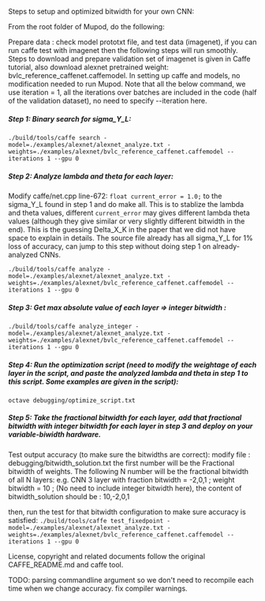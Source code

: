 Steps to setup and optimized bitwidth for your own CNN:

From the root folder of Mupod, do the following:

Prepare data  : check model prototxt file, and test data (imagenet), if you can run caffe test with imagenet then the following steps will run smoothly.
Steps to download and prepare validation set of imagenet is given in Caffe tutorial, also download alexnet pretrained weight: bvlc_reference_caffenet.caffemodel.
In setting up caffe and models, no modification needed to run Mupod. Note that all the below command, we use iteration = 1, all the iterations over batches are included in the code (half of the validation dataset), no need to specify --iteration here.

##### Step 1: Binary search for sigma_Y_L:

`./build/tools/caffe search -model=./examples/alexnet/alexnet_analyze.txt -weights=./examples/alexnet/bvlc_reference_caffenet.caffemodel --iterations 1 --gpu 0`

##### Step 2: Analyze lambda and theta for each layer: 
Modify caffe/net.cpp line-672: `float current_error = 1.0;` to the sigma_Y_L found in step 1 and do make all.
This is to stablize the lambda and theta values, different `current_error` may gives different lambda theta values (although they give similar or very slightly different bitwidth in the end). This is the guessing Delta_X_K in the paper that we did not have space to explain in details. The source file already has all sigma_Y_L for 1% loss of accuracy, can jump to this step without doing step 1 on already-analyzed CNNs.

`./build/tools/caffe analyze -model=./examples/alexnet/alexnet_analyze.txt -weights=./examples/alexnet/bvlc_reference_caffenet.caffemodel --iterations 1 --gpu 0`

##### Step 3: Get max absolute value of each layer => integer bitwidth :

`./build/tools/caffe analyze_integer -model=./examples/alexnet/alexnet_analyze.txt -weights=./examples/alexnet/bvlc_reference_caffenet.caffemodel --iterations 1 --gpu 0`

##### Step 4: Run the optimization script (need to modify the weightage of each layer in the script, and paste the analyzed lambda and theta in step 1 to this script. Some examples are given in the script):
`octave debugging/optimize_script.txt`

##### Step 5: Take the fractional bitwidth for each layer, add that fractional bitwidth with integer bitwidth for each layer in step 3 and deploy on your variable-biwidth hardware.

Test output accuracy (to make sure the bitwidths are correct):
modify file : debugging/bitwidth_solution.txt
the first number will be the Fractional bitwidth of weights. The following N number will be the fractional bitwidth of all N layers:
e.g. CNN 3 layer with fraction bitwidth = -2,0,1 ; weight bitwidth = 10 ; (No need to include integer bitwidth here), the content of bitwidth_solution should be :
10,-2,0,1

then, run the test for that bitwidth configuration to make sure accuracy is satisfied:
`./build/tools/caffe test_fixedpoint -model=./examples/alexnet/alexnet_analyze.txt -weights=./examples/alexnet/bvlc_reference_caffenet.caffemodel --iterations 1 --gpu 0`


License, copyright and related documents follow the original CAFFE_README.md and caffe tool. 

TODO: 
parsing commandline argument so we don't need to recompile each time when we change accuracy.
fix compiler warnings.
